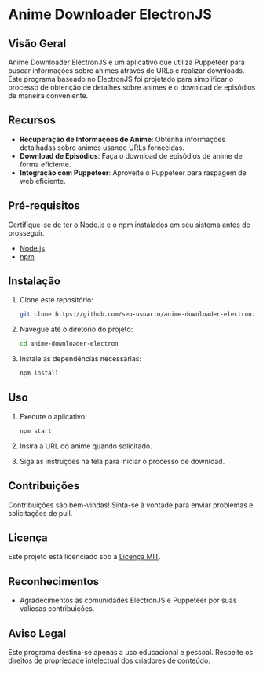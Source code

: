 # Anime Downloader ElectronJS

## Visão Geral

Anime Downloader ElectronJS é um aplicativo que utiliza Puppeteer para buscar informações sobre animes através de URLs e realizar downloads. Este programa baseado no ElectronJS foi projetado para simplificar o processo de obtenção de detalhes sobre animes e o download de episódios de maneira conveniente.

## Recursos

- **Recuperação de Informações de Anime**: Obtenha informações detalhadas sobre animes usando URLs fornecidas.
- **Download de Episódios**: Faça o download de episódios de anime de forma eficiente.
- **Integração com Puppeteer**: Aproveite o Puppeteer para raspagem de web eficiente.

## Pré-requisitos

Certifique-se de ter o Node.js e o npm instalados em seu sistema antes de prosseguir.

- [Node.js](https://nodejs.org/)
- [npm](https://www.npmjs.com/)

## Instalação

1. Clone este repositório:

    ```bash
    git clone https://github.com/seu-usuario/anime-downloader-electron.git
    ```

2. Navegue até o diretório do projeto:

    ```bash
    cd anime-downloader-electron
    ```

3. Instale as dependências necessárias:

    ```bash
    npm install
    ```

## Uso

1. Execute o aplicativo:

    ```bash
    npm start
    ```

2. Insira a URL do anime quando solicitado.

3. Siga as instruções na tela para iniciar o processo de download.

## Contribuições

Contribuições são bem-vindas! Sinta-se à vontade para enviar problemas e solicitações de pull.

## Licença

Este projeto está licenciado sob a [Licença MIT](LICENSE).

## Reconhecimentos

- Agradecimentos às comunidades ElectronJS e Puppeteer por suas valiosas contribuições.

## Aviso Legal

Este programa destina-se apenas a uso educacional e pessoal. Respeite os direitos de propriedade intelectual dos criadores de conteúdo.
